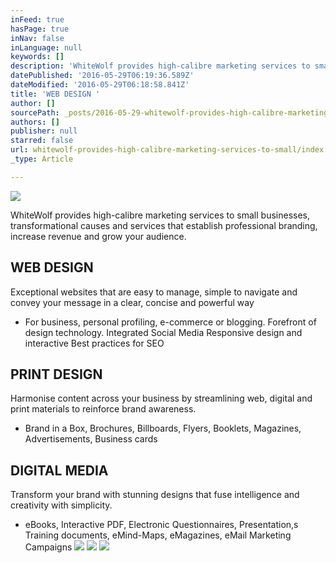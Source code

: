 ```yaml
---
inFeed: true
hasPage: true
inNav: false
inLanguage: null
keywords: []
description: 'WhiteWolf provides high-calibre marketing services to small businesses, transformational causes and services that establish professional branding, increase revenue and grow your audience.'
datePublished: '2016-05-29T06:19:36.589Z'
dateModified: '2016-05-29T06:18:58.841Z'
title: 'WEB DESIGN '
author: []
sourcePath: _posts/2016-05-29-whitewolf-provides-high-calibre-marketing-services-to-small.md
authors: []
publisher: null
starred: false
url: whitewolf-provides-high-calibre-marketing-services-to-small/index.html
_type: Article

---
```

![](https://the-grid-user-content.s3-us-west-2.amazonaws.com/2c94d53c-f267-46ab-a52f-e1dece073420.jpg)

WhiteWolf provides high-calibre marketing services to small businesses, transformational causes and services that establish professional branding, increase revenue and grow your audience.

## WEB DESIGN 

Exceptional websites that are easy to manage, simple to navigate and convey your message in a clear, concise and powerful way

* For business, personal profiling, e-commerce or blogging. Forefront of design technology. Integrated Social Media Responsive design and interactive Best practices for SEO

## PRINT DESIGN

Harmonise content across your business by streamlining web, digital and print materials to reinforce brand awareness. 

* Brand in a Box, Brochures, Billboards, Flyers, Booklets, Magazines, Advertisements, Business cards

## DIGITAL MEDIA 

Transform your brand with stunning designs that fuse intelligence and creativity with simplicity. 

* eBooks, Interactive PDF, Electronic Questionnaires, Presentation,s Training documents, eMind-Maps, eMagazines, eMail Marketing Campaigns
![](https://the-grid-user-content.s3-us-west-2.amazonaws.com/99d75cb6-491f-40d3-bfc4-950a11e670de.jpg)
![](https://the-grid-user-content.s3-us-west-2.amazonaws.com/2573153d-7d8a-4450-b6dd-9806669c275d.jpg)
![](https://the-grid-user-content.s3-us-west-2.amazonaws.com/ff1ff639-d9d2-44ad-a208-c66b85ab030e.jpg)